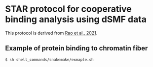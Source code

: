 # STAR protocol for cooperative binding analysis using dSMF data

This protocol is derived from [Rao et al., 2021](https://pubmed.ncbi.nlm.nih.gov/33705711/).  

## Example of protein binding to chromatin fiber 


```
$ sh shell_commands/snakemake/exmaple.sh  
```
